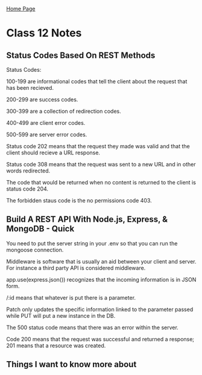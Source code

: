 [Home Page](https://devaoc.github.io/reading-notes/)

# Class 12 Notes

## Status Codes Based On REST Methods

Status Codes:

100-199 are informational codes that tell the client about the request that has been recieved.

200-299 are success codes.

300-399 are a collection of redirection codes.

400-499 are client error codes.

500-599 are server error codes.

Status code 202 means that the request they made was valid and that the client should recieve a URL response.

Status code 308 means that the request was sent to a new URL and in other words redirected.

The code that would be returned when no content is returned to the client is status code 204.

The forbidden staus code is the no permissions code 403.

## Build A REST API With Node.js, Express, & MongoDB - Quick

You need to put the server string in your .env so that you can run the mongoose connection.

Middleware is software that is usually an aid between your client and server. For instance a third party API is considered middleware.

app.use(express.json()) recognizes that the incoming information is in JSON form.

/:id means that whatever is put there is a parameter.

Patch only updates the specific information linked to the parameter passed while PUT will put a new instance in the DB.

The 500 status code means that there was an error within the server.

Code 200 means that the request was successful and returned a response; 201 means that a resource was created.

## Things I want to know more about
